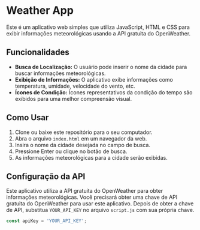 # Weather App

Este é um aplicativo web simples que utiliza JavaScript, HTML e CSS para exibir informações meteorológicas usando a API gratuita do OpenWeather.

## Funcionalidades

- **Busca de Localização:** O usuário pode inserir o nome da cidade para buscar informações meteorológicas.
- **Exibição de Informações:** O aplicativo exibe informações como temperatura, umidade, velocidade do vento, etc.
- **Ícones de Condição:** Ícones representativos da condição do tempo são exibidos para uma melhor compreensão visual.

## Como Usar

1. Clone ou baixe este repositório para o seu computador.
2. Abra o arquivo `index.html` em um navegador da web.
3. Insira o nome da cidade desejada no campo de busca.
4. Pressione Enter ou clique no botão de busca.
5. As informações meteorológicas para a cidade serão exibidas.

## Configuração da API

Este aplicativo utiliza a API gratuita do OpenWeather para obter informações meteorológicas. Você precisará obter uma chave de API gratuita do OpenWeather para usar este aplicativo. Depois de obter a chave de API, substitua `YOUR_API_KEY` no arquivo `script.js` com sua própria chave.

```javascript
const apiKey = 'YOUR_API_KEY';